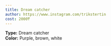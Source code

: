```yaml
---
title: Dream catcher
author: https://www.instagram.com/trikstertin
cost: 2000₸
---
```

**Type:** Dream catcher  
**Color:** Purple, brown, white  